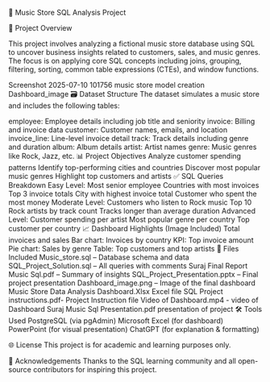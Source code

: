 🎵 Music Store SQL Analysis Project

📌 Project Overview

This project involves analyzing a fictional music store database using SQL to uncover business insights related to customers, sales, and music genres. The focus is on applying core SQL concepts including joins, grouping, filtering, sorting, common table expressions (CTEs), and window functions.

Screenshot 2025-07-10 101756 music store model creation Dashboard_image
🗃️ Dataset Structure
The dataset simulates a music store and includes the following tables:

employee: Employee details including job title and seniority
invoice: Billing and invoice data
customer: Customer names, emails, and location
invoice_line: Line-level invoice detail
track: Track details including genre and duration
album: Album details
artist: Artist names
genre: Music genres like Rock, Jazz, etc.
📊 Project Objectives
Analyze customer spending patterns
Identify top-performing cities and countries
Discover most popular music genres
Highlight top customers and artists
✅ SQL Queries Breakdown
Easy Level:
Most senior employee
Countries with most invoices
Top 3 invoice totals
City with highest invoice total
Customer who spent the most money
Moderate Level:
Customers who listen to Rock music
Top 10 Rock artists by track count
Tracks longer than average duration
Advanced Level:
Customer spending per artist
Most popular genre per country
Top customer per country
📈 Dashboard Highlights (Image Included)
Total invoices and sales
Bar chart: Invoices by country
KPI: Top invoice amount
Pie chart: Sales by genre
Table: Top customers and top artists
📎 Files Included
Music_store.sql – Database schema and data
SQL_Project_Solution.sql – All queries with comments
Suraj Final Report Music Sql.pdf – Summary of insights
SQL_Project_Presentation.pptx – Final project presentation
Dashboard_image.png – Image of the final dashboard
Music Store Data Analysis Dashboard.Xlsx Excel file
SQL Project instructions.pdf- Project Instruction file
Video of Dashboard.mp4 - video of Dashboard
Suraj Music Sql Presentation.pdf presentation of project
🛠️ Tools Used
PostgreSQL (via pgAdmin)
Microsoft Excel (for dashboard)
PowerPoint (for visual presentation)
ChatGPT (for explanation & formatting)


🌐 License
This project is for academic and learning purposes only.

🙌 Acknowledgements
Thanks to the SQL learning community and all open-source contributors for inspiring this project.
